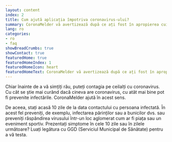 ```yaml
---
layout: content
index: 2
title: Cum ajută aplicația împotriva coronavirus-ului?
summary: CoronaMelder vă avertizează după ce ați fost în apropierea cuiva infectat cu coronavirus.
lang: ro
categories:
- ro
- faq
showBreadCrumbs: true
showContact: true
featuredHome: true
featuredHomeIndex: 1
featuredHomeIcon: heart
featuredHomeText: CoronaMelder vă avertizează după ce ați fost în apropierea cuiva infectat cu coronavirus.
---
```


Chiar înainte de a vă simțiți rău, puteți contagia pe ceilalți cu coronavirus. Cu cât se știe mai curând dacă cineva are coronavirus, cu atât mai bine pot fi prevenite infectările. CoronaMelder ajută în acest sens.

De aceea, stați acasă 10 zile de la data contactului cu persoana infectată.
În acest fel preveniți, de exemplu, infectarea părinților sau a bunicilor dvs. sau preveniți răspândirea virusului într-un loc aglomerat cum ar fi piața sau un eveniment sportiv. 
Prezentați simptome în cele 10 zile sau în zilele următoare? Luați legătura cu GGD (Serviciul Municipal de Sănătate) pentru a vă testa.
